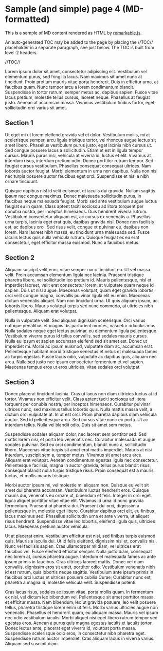 # Sample (and simple) page 4 (MD-formatted)

This is a sample of MD content rendered as HTML by [remarkable.js](https://github.com/jonschlinkert/remarkable).

An auto-generated TOC may be added to the page by placing the //TOC// placeholder in a separate paragraph, see just below. The TOC is built from level-2 headers.

//TOC//

Lorem ipsum dolor sit amet, consectetur adipiscing elit. Vestibulum vel elementum purus, sed fringilla lacus. Nam maximus sit amet nunc at tincidunt. Proin pretium mauris vitae porta hendrerit. Duis in efficitur urna, at faucibus quam. Nunc tempor arcu a lorem condimentum blandit. Suspendisse in tortor rutrum, semper metus ac, dapibus sapien. Fusce vitae lacus pretium, molestie tellus cursus, laoreet neque. Phasellus at feugiat justo. Aenean at accumsan massa. Vivamus vestibulum finibus tortor, eget sollicitudin orci varius sit amet.

## Section 1
Ut eget mi ut lorem eleifend gravida vel et dolor. Vestibulum mollis, mi at scelerisque semper, arcu ligula tristique tortor, vel rhoncus augue lectus sit amet libero. Phasellus vestibulum purus justo, eget lacinia nibh cursus ut. Sed congue posuere lacus a sollicitudin. Etiam et est in ligula tempor cursus. Mauris purus nisi, vehicula at viverra id, luctus et elit. Vivamus at interdum risus, interdum pretium odio. Donec porttitor rutrum tempor. Sed feugiat cursus vestibulum. Phasellus consequat consequat ultrices. Nam lobortis auctor feugiat. Morbi elementum in urna non dapibus. Nulla non nisl nec turpis posuere auctor faucibus eget orci. Suspendisse et nisl a nibh ornare tincidunt.

Quisque dapibus nisl id velit euismod, et iaculis dui gravida. Nullam sagittis ipsum nec congue maximus. Donec malesuada sollicitudin purus, in faucibus neque malesuada feugiat. Morbi sed ante vestibulum augue luctus feugiat eu in quam. Class aptent taciti sociosqu ad litora torquent per conubia nostra, per inceptos himenaeos. Duis hendrerit viverra rutrum. Vestibulum consectetur aliquam est, ac cursus ex venenatis a. Phasellus urna turpis, lacinia eget erat quis, dapibus gravida nisl. Donec non facilisis est, ac dapibus orci. Sed risus velit, congue et pulvinar eu, dapibus non lorem. Nam laoreet nibh massa, eu tincidunt urna malesuada sed. Fusce iaculis lectus quis nulla vehicula rutrum. Quisque feugiat ex eu erat consectetur, eget efficitur massa euismod. Nunc a faucibus metus.

## Section 2
Aliquam suscipit velit eros, vitae semper nunc tincidunt eu. Ut vel massa velit. Proin accumsan elementum ligula nec lacinia. Praesent tristique pharetra libero, vel sollicitudin leo pretium id. Mauris pellentesque, nisl et imperdiet laoreet, velit erat consectetur lorem, at vulputate quam neque id sapien. Duis ut nisl augue. Maecenas volutpat, quam eget gravida lobortis, orci velit congue magna, convallis pulvinar ligula elit eu enim. Maecenas dictum venenatis aliquet. Nam non tincidunt urna. Ut quis aliquam ipsum, ac lobortis libero. Mauris volutpat turpis sed nunc commodo, at ultricies nibh pellentesque. Aliquam erat volutpat.

Nulla in vulputate velit. Sed aliquam dignissim scelerisque. Orci varius natoque penatibus et magnis dis parturient montes, nascetur ridiculus mus. Nulla sodales neque eget lectus pulvinar, eu elementum ligula pellentesque. Vestibulum viverra purus id tellus convallis, sed sodales mauris cursus. Nulla eu ipsum et sapien accumsan eleifend sed sit amet est. Donec ut imperdiet mi. Morbi ac ipsum euismod, vulputate diam ac, accumsan erat. Pellentesque habitant morbi tristique senectus et netus et malesuada fames ac turpis egestas. Fusce lacus odio, vulputate ac dapibus quis, aliquam nec arcu. Nulla sed justo nec ipsum consectetur fermentum et vel sapien. Maecenas tempus eros ut eros ultricies, vitae sodales orci volutpat.

## Section 3
Donec placerat tincidunt lacinia. Cras ut lacus non diam ultricies luctus at id tortor. Vivamus non efficitur velit. Class aptent taciti sociosqu ad litora torquent per conubia nostra, per inceptos himenaeos. Curabitur pulvinar ultrices nunc, sed maximus tellus lobortis quis. Nulla mattis massa velit, a dictum orci vulputate at. In ut est orci. Proin pharetra dapibus diam vehicula auctor. Sed id pellentesque arcu. Sed cursus vitae nunc eu porta. Ut ac interdum tellus. Nulla vel blandit odio. Duis sit amet sem metus.

Suspendisse sodales aliquam dolor, nec laoreet sem porttitor sed. Sed mattis lorem nisi, et porta leo venenatis nec. Curabitur malesuada et augue sodales pulvinar. Sed eu orci condimentum, blandit nunc a, sollicitudin libero. Maecenas vitae turpis sit amet erat mattis imperdiet. Mauris at nisi interdum, suscipit sem a, tempor metus. Vivamus sit amet arcu arcu. Aliquam erat volutpat. Aenean condimentum egestas ligula nec consectetur. Pellentesque facilisis, magna in auctor gravida, tellus purus blandit risus, consequat blandit nulla turpis tristique risus. Proin consequat est a mauris luctus, et mollis mauris tristique.

Morbi auctor ipsum mi, vel molestie mi aliquam non. Quisque eu velit sit amet dui pharetra accumsan. Vestibulum luctus hendrerit eros. Quisque mauris dui, venenatis eu ornare ut, bibendum et felis. Integer in orci eget ligula aliquet porttitor vitae vitae elit. Vivamus id urna id nunc gravida fermentum. Praesent at pharetra dui. Praesent dui orci, dignissim a pellentesque in, molestie eget libero. Curabitur dapibus orci elit, eu finibus lacus maximus sed. Phasellus sollicitudin urna et ante viverra, ut aliquet risus hendrerit. Suspendisse vitae leo lobortis, eleifend ligula quis, ultricies lacus. Maecenas pretium auctor vehicula.

Ut at placerat enim. Vestibulum efficitur est nisi, sed finibus turpis euismod quis. Mauris a iaculis dui. Ut id felis eleifend, dignissim nisl et, convallis nisi. Nunc vel facilisis sapien. Cras ullamcorper mi diam, vel ultrices erat faucibus vel. Fusce eleifend efficitur semper. Nulla justo diam, consequat nec lorem at, cursus pharetra augue. Interdum et malesuada fames ac ante ipsum primis in faucibus. Cras ultrices laoreet mattis. Donec vel diam convallis, dignissim eros sit amet, porttitor odio. Vestibulum venenatis nibh id est rutrum, quis lobortis neque sagittis. Vestibulum ante ipsum primis in faucibus orci luctus et ultrices posuere cubilia Curae; Curabitur nunc est, pharetra a magna id, molestie vehicula velit. Suspendisse potenti.

Cras lacus risus, sodales ac ipsum vitae, porta mollis quam. In fermentum ex nisl, vel dictum leo bibendum vel. Pellentesque sit amet porttitor massa, et efficitur massa. Nam bibendum, leo ut gravida posuere, leo velit posuere tellus, pharetra tristique lorem enim ut felis. Morbi varius ultricies augue non venenatis. Phasellus et hendrerit quam, eu aliquam massa. Mauris vel ipsum nec odio vestibulum iaculis. Morbi aliquet nisi eget libero rutrum tempor sed egestas eros. Aenean a purus quis magna egestas iaculis et iaculis tortor. Donec lectus ante, placerat eget viverra id, volutpat porta massa. Suspendisse scelerisque odio eros, in consectetur nibh pharetra eget. Suspendisse rutrum auctor imperdiet. Cras aliquam lacus in viverra varius. Aliquam sed suscipit diam.
